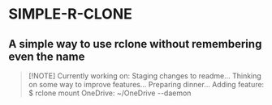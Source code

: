 # SIMPLE-R-CLONE
A simple way to use rclone without remembering even the name
---

> [!NOTE] Currently working on:
> Staging changes to readme...
> Thinking on some way to improve features...
> Preparing dinner...
> Adding feature: $ rclone mount OneDrive: ~/OneDrive --daemon